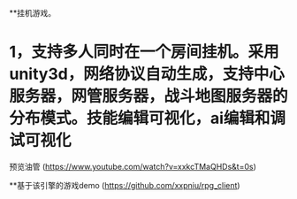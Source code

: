 **挂机游戏。
# 1，支持多人同时在一个房间挂机。采用unity3d，网络协议自动生成，支持中心服务器，网管服务器，战斗地图服务器的分布模式。技能编辑可视化，ai编辑和调试可视化


预览油管 (https://www.youtube.com/watch?v=xxkcTMaQHDs&t=0s)


**基于该引擎的游戏demo (https://github.com/xxpniu/rpg_client)
